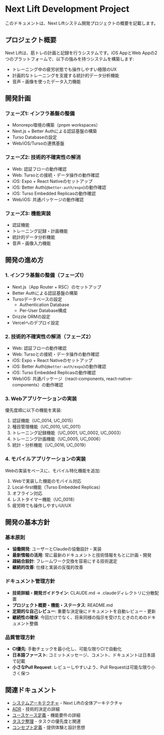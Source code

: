# Next Lift Development Project

このドキュメントは、Next Liftシステム開発プロジェクトの概要を記載します。

## プロジェクト概要

Next Liftは、筋トレの計画と記録を行うシステムです。iOS AppとWeb Appの2つのプラットフォームで、以下の強みを持つシステムを構築します:

- トレーニング中の疲労状態でも操作しやすい極限のUX
- 計画的なトレーニングを支援する統計的データ分析機能
- 音声・画像を使ったデータ入力機能

## 開発計画

### フェーズ1: インフラ基盤の整備

- Monorepo環境の構築（pnpm workspaces）
- Next.js + Better Authによる認証基盤の構築
- Turso Databaseの設定
- Web/iOS/Tursoの連携基盤

### フェーズ2: 技術的不確実性の解消

- Web: 認証フローの動作確認
- Web: Tursoとの接続・データ操作の動作確認
- iOS: Expo + React Nativeのセットアップ
- iOS: Better Auth(`@better-auth/expo`)の動作確認
- iOS: Turso Embedded Replicasの動作確認
- Web/iOS: 共通パッケージの動作確認

### フェーズ3: 機能実装

- 認証機能
- トレーニング記録・計画機能
- 統計的データ分析機能
- 音声・画像入力機能

## 開発の進め方

### 1. インフラ基盤の整備（フェーズ1）

- Next.js（App Router + RSC）のセットアップ
- Better Authによる認証基盤の構築
- Tursoデータベースの設定
  - Authentication Database
  - Per-User Database構成
- Drizzle ORMの設定
- Vercelへのデプロイ設定

### 2. 技術的不確実性の解消（フェーズ2）

- Web: 認証フローの動作確認
- Web: Tursoとの接続・データ操作の動作確認
- iOS: Expo + React Nativeのセットアップ
- iOS: Better Auth(`@better-auth/expo`)の動作確認
- iOS: Turso Embedded Replicasの動作確認
- Web/iOS: 共通パッケージ（react-components, react-native-components）の動作確認

### 3. Webアプリケーションの実装

優先度順に以下の機能を実装:

1. 認証機能（UC_0014, UC_0015）
2. 種目管理機能（UC_0010, UC_0011）
3. トレーニング記録機能（UC_0001, UC_0002, UC_0003）
4. トレーニング計画機能（UC_0005, UC_0006）
5. 統計・分析機能（UC_0016, UC_0019）

### 4. モバイルアプリケーションの実装

Webの実装をベースに、モバイル特化機能を追加:

1. Webで実装した機能のモバイル対応
2. Local-first機能（Turso Embedded Replicas）
3. オフライン対応
4. レストタイマー機能（UC_0018）
5. 疲労時でも操作しやすいUI/UX

## 開発の基本方針

### 基本原則

- **協働開発**: ユーザーとClaudeの協働設計・実装
- **最新情報の活用**: 常に最新のドキュメントと技術情報をもとに計画・開発
- **疎結合設計**: フレームワーク交換を容易にする技術選定
- **継続的改善**: 仕様と実装の反復的改善

### ドキュメント管理方針

- **技術詳細・開発ガイドライン**: CLAUDE.md → .claudeディレクトリに分散配置
- **プロジェクト概要・機能・ステータス**: README.md
- **定期的な自己レビュー**: 重要な決定後にドキュメントを自動レビュー・更新
- **継続性の確保**: 今回だけでなく、将来同様の指示を受けたときのためのドキュメント整備

### 品質管理方針

- **CI優先**: 手動チェックを最小化し、可能な限りCIで自動化
- **日本語ファースト**: コミットメッセージ、コメント、ドキュメントは日本語で記載
- **小さなPull Request**: レビューしやすいよう、Pull Requestは可能な限り小さく保つ

## 関連ドキュメント

- [システムアーキテクチャ](./system-architecture.md) - Next Liftの全体アーキテクチャ
- [ADR](./architecture-decision-record/README.md) - 技術的決定の詳細
- [ユースケース定義](./model-based-ui-design/specs/01-use-case-definition.md) - 機能要件の詳細
- [タスク整理](./model-based-ui-design/specs/02-task-analysis.md) - タスクの優先度と関連
- [コンセプト定義](./model-based-ui-design/specs/05-concept-definition.md) - 提供体験と設計思想
